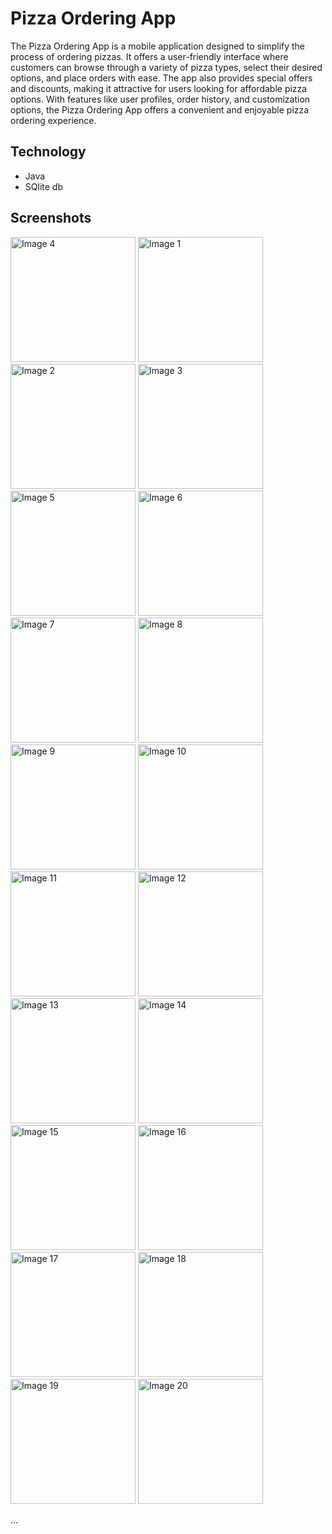 # Pizza Ordering App

The Pizza Ordering App is a mobile application designed to simplify the process of ordering pizzas. It offers a user-friendly interface where customers can browse through a variety of pizza types, select their desired options, and place orders with ease. The app also provides special offers and discounts, making it attractive for users looking for affordable pizza options. With features like user profiles, order history, and customization options, the Pizza Ordering App offers a convenient and enjoyable pizza ordering experience.
## Technology
- Java
- SQlite db

## Screenshots

<div>
    <img src="https://github.com/mahmoud024/Android_Restaurant_App/assets/83675107/6bfbf704-873e-4f6e-b24d-99868a482cfd" alt="Image 4" heigh="20" width="200">
    <img src="https://github.com/mahmoud024/Android_Restaurant_App/assets/83675107/769aaff1-3502-4463-8b4b-9612b66f3544" alt="Image 1" heigh="20" width="200">
    <img src="https://github.com/mahmoud024/Android_Restaurant_App/assets/83675107/5d329aa1-2734-4c01-b029-cfd5455b7a8e" alt="Image 2" heigh="20" width="200">
    <img src="https://github.com/mahmoud024/Android_Restaurant_App/assets/83675107/6288fe85-0bbd-43fe-8083-3a9f3b27e16d" alt="Image 3" heigh="20" width="200">
    <img src="https://github.com/mahmoud024/Android_Restaurant_App/assets/83675107/ace37355-eb09-4367-ad4a-05b52dc6e622" alt="Image 5" heigh="20" width="200">
    <img src="https://github.com/mahmoud024/Android_Restaurant_App/assets/83675107/78c246b8-935d-4b31-abf5-458d956a3524" alt="Image 6" heigh="20" width="200">
    <img src="https://github.com/mahmoud024/Android_Restaurant_App/assets/83675107/37e58641-6fe6-4515-815a-38baccc5d184" alt="Image 7" heigh="20" width="200">
    <img src="https://github.com/mahmoud024/Android_Restaurant_App/assets/83675107/8a433250-4c07-43ad-b52a-374baaad6e6d" alt="Image 8" heigh="20" width="200">
    <img src="https://github.com/mahmoud024/Android_Restaurant_App/assets/83675107/4038c540-733f-487a-9eea-aab2061a0b34" alt="Image 9" heigh="20" width="200">
    <img src="https://github.com/mahmoud024/Android_Restaurant_App/assets/83675107/da35d7a3-1b04-4196-a261-d10f4cf6da7d" alt="Image 10" heigh="20" width="200">
    <img src="https://github.com/mahmoud024/Android_Restaurant_App/assets/83675107/618db0ab-caef-43d8-8d6d-2dbdb9e3fae7" alt="Image 11" heigh="20" width="200">
    <img src="https://github.com/mahmoud024/Android_Restaurant_App/assets/83675107/776c52d8-763f-430b-b931-b21b7d2c79db" alt="Image 12" heigh="20" width="200">
    <img src="https://github.com/mahmoud024/Android_Restaurant_App/assets/83675107/5e8b14f3-eefe-451b-847b-2d3f06c6e1b2" alt="Image 13" heigh="20" width="200">
    <img src="https://github.com/mahmoud024/Android_Restaurant_App/assets/83675107/ee2d265d-92d7-4d65-90d7-cd5c886dc249" alt="Image 14" heigh="20" width="200">
    <img src="https://github.com/mahmoud024/Android_Restaurant_App/assets/83675107/f613fc14-d295-46f7-bbef-260cb62cb919" alt="Image 15" heigh="20" width="200">
    <img src="https://github.com/mahmoud024/Android_Restaurant_App/assets/83675107/e1d0971b-e32d-4809-ae98-14fa9938698f" alt="Image 16" heigh="20" width="200">
    <img src="https://github.com/mahmoud024/Android_Restaurant_App/assets/83675107/a27c321e-2add-42cf-b4a3-333e747d7157" alt="Image 17" heigh="20" width="200">
    <img src="https://github.com/mahmoud024/Android_Restaurant_App/assets/83675107/bf90e4f1-7f3f-4bbd-a3d2-d8a38890136d" alt="Image 18" heigh="20" width="200">
    <img src="https://github.com/mahmoud024/Android_Restaurant_App/assets/83675107/942fea42-7295-49fd-87b7-37e3ae05ea4b" alt="Image 19" heigh="20" width="200">
    <img src="https://github.com/mahmoud024/Android_Restaurant_App/assets/83675107/b64fc861-c7c9-4ef2-98dc-37b952e78815" alt="Image 20" heigh="20" width="200">
</div>


...

